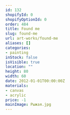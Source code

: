 ```yaml
---
id: 132
shopifyId: 0
shopifyOptionId: 0
order: 484
title: Found me
slug: found-me
url: art-works/found-me
aliases: []
categories:
- painting
inStock: false
isVisible: true
location: ""
height: 80
width: 60
date: 2012-01-01T00:00:00Z
materials:
- canvas
- acrylic
price: -1
mainImage: Рыжая.jpg
---
```


